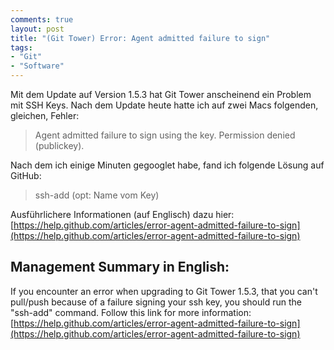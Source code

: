 ```yaml
---
comments: true
layout: post
title: "(Git Tower) Error: Agent admitted failure to sign"
tags:
- "Git"
- "Software"
---
```

Mit dem Update auf Version 1.5.3 hat Git Tower anscheinend ein Problem mit SSH Keys. Nach dem Update heute hatte ich auf zwei Macs folgenden, gleichen, Fehler:

> Agent admitted failure to sign using the key.
> Permission denied (publickey).

Nach dem ich einige Minuten gegooglet habe, fand ich folgende Lösung auf GitHub:

> ssh-add (opt: Name vom Key)

Ausführlichere Informationen (auf Englisch) dazu hier:
[https://help.github.com/articles/error-agent-admitted-failure-to-sign](https://help.github.com/articles/error-agent-admitted-failure-to-sign)

## Management Summary in English:

If you encounter an error when upgrading to Git Tower 1.5.3, that you can't pull/push because of a failure signing your ssh key, you should run the "ssh-add" command. Follow this link for more information:
[https://help.github.com/articles/error-agent-admitted-failure-to-sign](https://help.github.com/articles/error-agent-admitted-failure-to-sign)
